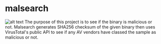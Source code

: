 # malsearch

![alt text](https://pasteboard.co/Hfl6lKI.jpg)
The purpose of this project is to see if the binary is malicious or not. Malsearch generates SHA256 checksum of the given binary then uses VirusTotal's public API to see if any AV vendors have classed the sample as malicious or not.
